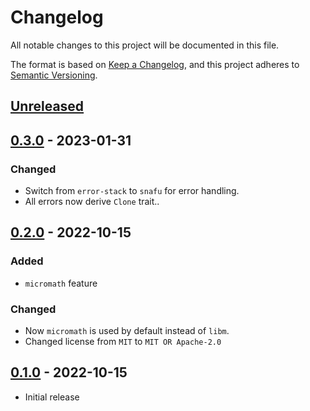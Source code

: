 # Changelog
All notable changes to this project will be documented in this file.

The format is based on [Keep a Changelog](https://keepachangelog.com/en/1.0.0/),
and this project adheres to [Semantic Versioning](https://semver.org/spec/v2.0.0.html).

## [Unreleased]

## [0.3.0] - 2023-01-31
### Changed
- Switch from `error-stack` to `snafu` for error handling.
- All errors now derive `Clone` trait..

## [0.2.0] - 2022-10-15
### Added
- `micromath` feature

### Changed
- Now `micromath` is used by default instead of `libm`.
- Changed license from `MIT` to `MIT OR Apache-2.0`

## [0.1.0] - 2022-10-15
- Initial release

[Unreleased]: https://github.com/chvllad/max31855-rs/compare/v0.3.0...HEAD
[0.3.0]: https://github.com/chvllad/max31855-rs/compare/v0.2.0...v0.3.0
[0.2.0]: https://github.com/chvllad/max31855-rs/compare/v0.1.0...v0.2.0
[0.1.0]: https://github.com/chvllad/max31855-rs/releases/tag/v0.1.0